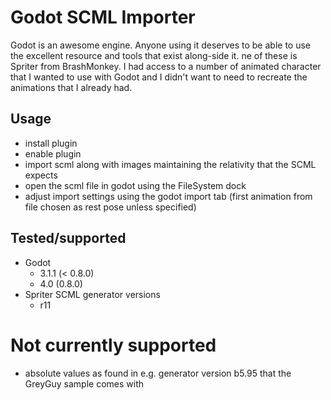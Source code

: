 # Godot SCML Importer

Godot is an awesome engine. Anyone using it deserves to be able to use the excellent resource and tools that exist along-side it. 
ne of these is Spriter from BrashMonkey. I had access to a number of animated character that I wanted to use with Godot and
I didn't want to need to recreate the animations that I already had.

## Usage
 * install plugin
 * enable plugin
 * import scml along with images maintaining the relativity that the SCML expects
 * open the scml file in godot using the FileSystem dock
 * adjust import settings using the godot import tab (first animation from file chosen as rest pose unless specified)

## Tested/supported
 * Godot
     * 3.1.1 (< 0.8.0)
     * 4.0 (0.8.0)
 * Spriter SCML generator versions
     * r11
 
# Not currently supported
 * absolute values as found in e.g. generator version b5.95 that the GreyGuy sample comes with
